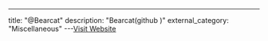 ---
title: "@Bearcat"
description: "Bearcat(github )"
external_category: "Miscellaneous"
---[Visit Website](https://github.com/iBearcat)

